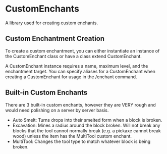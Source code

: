 # CustomEnchants

A library used for creating custom enchants.

## Custom Enchantment Creation

To create a custom enchantment, you can either instantiate an instance of the CustomEnchant class or have a class extend CustomEnchant.

A CustomEnchant instance requires a name, maximum level, and the enchantment target. You can specify aliases for a CustomEnchant when creating a CustomEnchant for usage in the /enchant command.

## Built-in Custom Enchants

There are 3 built-in custom enchants, however they are VERY rough and would need polishing on a server by server basis.

* Auto Smelt: Turns drops into their smelted form when a block is broken.
* Excavation: Mines a radius around the block broken. Will not break any blocks that the tool cannot normally break (e.g. a pickaxe cannot break wood) unless the item has the MultiTool custom enchant.
* MultiTool: Changes the tool type to match whatever block is being broken.
